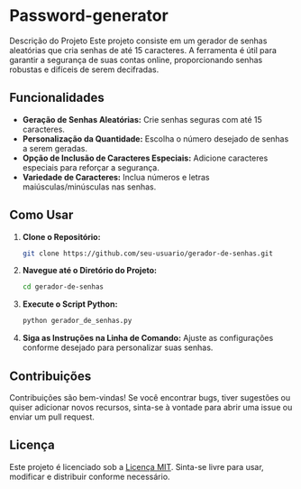 # Password-generator
Descrição do Projeto
Este projeto consiste em um gerador de senhas aleatórias que cria senhas de até 15 caracteres. A ferramenta é útil para garantir a segurança de suas contas online, proporcionando senhas robustas e difíceis de serem decifradas.

## Funcionalidades

- **Geração de Senhas Aleatórias:** Crie senhas seguras com até 15 caracteres.
- **Personalização da Quantidade:** Escolha o número desejado de senhas a serem geradas.
- **Opção de Inclusão de Caracteres Especiais:** Adicione caracteres especiais para reforçar a segurança.
- **Variedade de Caracteres:** Inclua números e letras maiúsculas/minúsculas nas senhas.

## Como Usar

1. **Clone o Repositório:**
    ```bash
    git clone https://github.com/seu-usuario/gerador-de-senhas.git
    ```

2. **Navegue até o Diretório do Projeto:**
    ```bash
    cd gerador-de-senhas
    ```

3. **Execute o Script Python:**
    ```bash
    python gerador_de_senhas.py
    ```

4. **Siga as Instruções na Linha de Comando:**
   Ajuste as configurações conforme desejado para personalizar suas senhas.


## Contribuições

Contribuições são bem-vindas! Se você encontrar bugs, tiver sugestões ou quiser adicionar novos recursos, sinta-se à vontade para abrir uma issue ou enviar um pull request.

## Licença

Este projeto é licenciado sob a [Licença MIT](LICENSE). Sinta-se livre para usar, modificar e distribuir conforme necessário.
